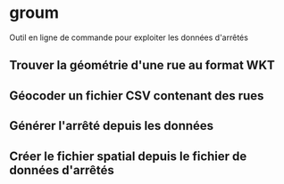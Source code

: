 # groum

Outil en ligne de commande pour exploiter les données d'arrêtés

## Trouver la géométrie d'une rue au format WKT

## Géocoder un fichier CSV contenant des rues

## Générer l'arrêté depuis les données

## Créer le fichier spatial depuis le fichier de données d'arrêtés